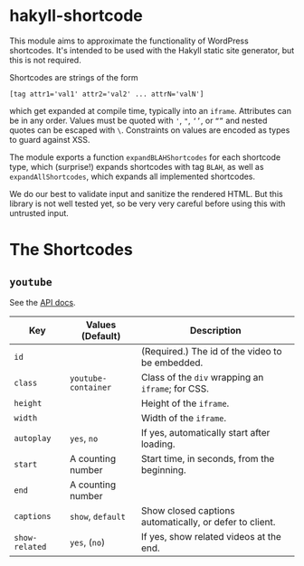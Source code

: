 # hakyll-shortcode

This module aims to approximate the functionality of WordPress shortcodes. It's intended to be used with the Hakyll static site generator, but this is not required.

Shortcodes are strings of the form

``[tag attr1='val1' attr2='val2' ... attrN='valN']``

which get expanded at compile time, typically into an ``iframe``. Attributes can be in any order. Values must be quoted with ``'``, ``"``, ``‘’``, or ``“”`` and nested quotes can be escaped with ``\``. Constraints on values are encoded as types to guard against XSS.

The module exports a function ``expandBLAHShortcodes`` for each shortcode type, which (surprise!) expands shortcodes with tag ``BLAH``, as well as ``expandAllShortcodes``, which expands all implemented shortcodes.

We do our best to validate input and sanitize the rendered HTML. But this library is not well tested yet, so be very very careful before using this with untrusted input.

# The Shortcodes

## ``youtube``

See the [API docs](https://developers.google.com/youtube/player_parameters).

| Key              | Values (Default)      | Description
| ---------------- | --------------------- | -----------
| ``id``           |                       | (Required.) The id of the video to be embedded.
| ``class``        | ``youtube-container`` | Class of the ``div`` wrapping an ``iframe``; for CSS.
| ``height``       |                       | Height of the ``iframe``.
| ``width``        |                       | Width of the ``iframe``.
| ``autoplay``     | ``yes``, ``no``       | If yes, automatically start after loading.
| ``start``        | A counting number     | Start time, in seconds, from the beginning.
| ``end``          | A counting number     | 
| ``captions``     | ``show``, ``default`` | Show closed captions automatically, or defer to client.
| ``show-related`` | ``yes``, (``no``)     | If yes, show related videos at the end.
